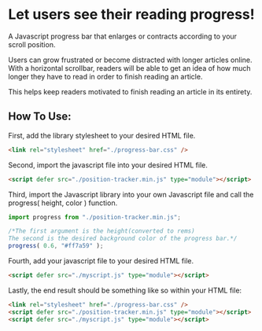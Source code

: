# Let users see their reading progress!

A Javascript progress bar that enlarges or contracts according to your scroll position.

Users can grow frustrated or become distracted with longer articles online. With a horizontal scrollbar, readers will be able to get an idea of how much longer they have to read in order to finish reading an article.

This helps keep readers motivated to finish reading an article in its entirety.

## How To Use:

First, add the library stylesheet to your desired HTML file.
```HTML
<link rel="stylesheet" href="./progress-bar.css" />
```

Second, import the javascript file into your desired HTML file.
```HTML
<script defer src="./position-tracker.min.js" type="module"></script>  
```

Third, import the Javascript library into your own Javascript file and call the progress( height, color ) function.
```javascript
import progress from "./position-tracker.min.js";

/*The first argument is the height(converted to rems) 
The second is the desired background color of the progress bar.*/  
progress( 0.6, "#ff7a59" );
```

Fourth, add your javascript file to your desired HTML file.
```HTML
<script defer src="./myscript.js" type="module"></script>
```

Lastly, the end result should be something like so within your HTML file:
```HTML
<link rel="stylesheet" href="./progress-bar.css" />
<script defer src="./position-tracker.min.js" type="module"></script>  
<script defer src="./myscript.js" type="module"></script>
```
